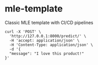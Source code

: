 # mle-template
Classic MLE template with CI/CD pipelines



```
curl -X 'POST' \
  'http://127.0.0.1:8000/predict/' \
  -H 'accept: application/json' \
  -H 'Content-Type: application/json' \
  -d '{
  "message": "I love this product!"
}'
```